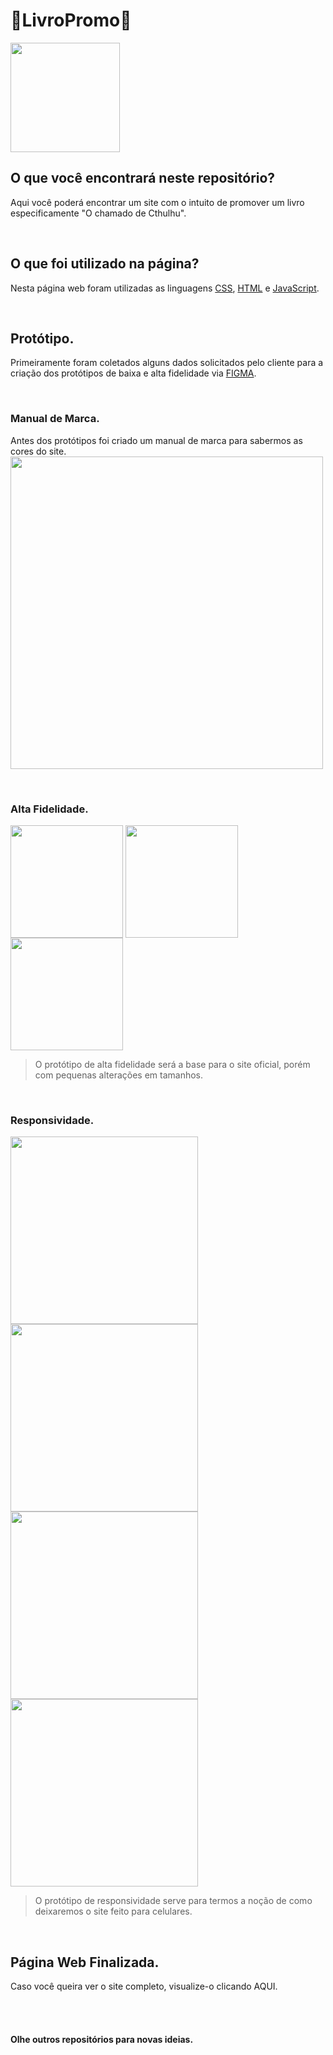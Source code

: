 # 📖LivroPromo📖

<img align="center" height="175" src="https://i.gifer.com/GRYb.gif">
 
## O que você encontrará neste repositório?

Aqui você poderá encontrar um site com o intuito de promover um livro especificamente "O chamado de Cthulhu".

<br>

## O que foi utilizado na página?

Nesta página web foram utilizadas as linguagens <a href="https://github.com/GustavoRSenai/CSS/blob/master/README.md">CSS</a>, <a href="https://github.com/GustavoRSenai/HTML/blob/master/README.md">HTML</a> e <a href="https://github.com/GustavoRSenai/Introducao_js">JavaScript</a>.

<br>

## Protótipo.

Primeiramente foram coletados alguns dados solicitados pelo cliente para a criação dos protótipos de baixa e alta fidelidade via <a href="https://github.com/GustavoRSenai/Figma">FIGMA</a>.

<br>

### Manual de Marca.
Antes dos protótipos foi criado um manual de marca para sabermos as cores do site.
<img align="center" height="500" src="https://github.com/user-attachments/assets/6b5bb900-7126-468a-8bd6-2fe68786c9a6">

<br>

### Alta Fidelidade.

<img align="center" height="180" src="https://github.com/user-attachments/assets/1a4b94a0-8c62-43cc-aad1-c2ec75dcbf0d">
<img align="center" height="180" src="https://github.com/user-attachments/assets/90519199-5709-4c96-accf-feac60aa327f">
<img align="center" height="180" src="https://github.com/user-attachments/assets/05581bab-426e-42eb-a98d-2f51ecee53ea">

> O protótipo de alta fidelidade será a base para o site oficial, porém com pequenas alterações em tamanhos.

<br>

###  Responsividade.

<img align="center" height="300" src="https://github.com/user-attachments/assets/eaea1eba-c840-47da-85a8-08310441f9bb">
<img align="center" height="300" src="https://github.com/user-attachments/assets/c36cad2c-82aa-4821-9eb1-c54edd839368">
<img align="center" height="300" src="https://github.com/user-attachments/assets/7e6d8d2d-bd69-471f-ad95-4bbe1eb59770">
<img align="center" height="300" src="https://github.com/user-attachments/assets/2bcf21dc-5d1e-4ca8-9606-5855c761d422">

> O protótipo de responsividade serve para termos a noção de como deixaremos o site feito para celulares.

<br>

## Página Web Finalizada.

Caso você queira ver o site completo, visualize-o clicando AQUI.

<br>
<br>

#### Olhe outros repositórios para novas ideias.

